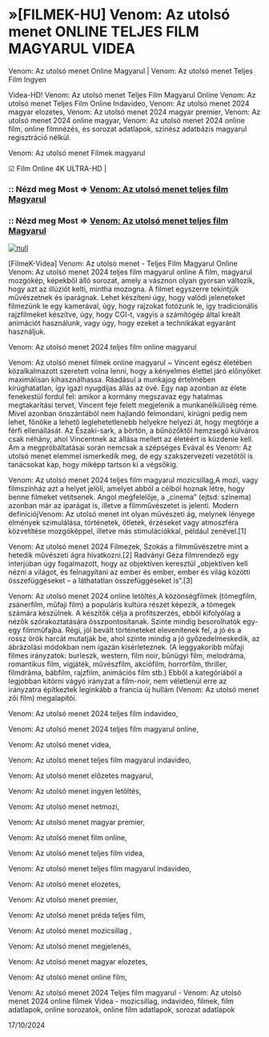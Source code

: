 # »[FILMEK-HU] Venom: Az utolsó menet  ONLINE TELJES FILM MAGYARUL VIDEA




Venom: Az utolsó menet  Online Magyarul | Venom: Az utolsó menet  Teljes Film Ingyen

Videa-HD! Venom: Az utolsó menet  Teljes Film Magyarul Online Venom: Az utolsó menet  Teljes Film Online Indavideo, Venom: Az utolsó menet  2024 magyar elozetes, Venom: Az utolsó menet  2024 magyar premier, Venom: Az utolsó menet  2024 online magyar, Venom: Az utolsó menet  2024 online film, online filmnézés, és sorozat adatlapok, színész adatbázis magyarul regisztráció nélkül.

Venom: Az utolsó menet  Filmek magyarul

☑ Film Online 4K ULTRA-HD |

### :: Nézd meg Most => [Venom: Az utolsó menet  teljes film Magyarul](https://t.co/CkgM8gK0ll)

### :: Nézd meg Most => [Venom: Az utolsó menet  teljes film Magyarul](https://t.co/CkgM8gK0ll)

[![null](https://static.wixstatic.com/media/855a25_043b5abeb4ae4d35ac003198e7fe56ed~mv2.gif)](https://t.co/CkgM8gK0ll)

[FilmeK-Videa] Venom: Az utolsó menet  - Teljes Film Magyarul Online Venom: Az utolsó menet  2024 teljes film magyarul online A film, magyarul mozgókép, képekből álló sorozat, amely a vásznon olyan gyorsan változik, hogy azt az illúziót kelti, mintha mozogna. A filmet egyszerre tekintjük művészetnek és iparágnak. Lehet készíteni úgy, hogy valódi jeleneteket filmezünk le egy kamerával, úgy, hogy rajzokat fotózunk le, így tradicionális rajzfilmeket készítve, úgy, hogy CGI-t, vagyis a számítógép által kreált animációt használunk, vagy úgy, hogy ezeket a technikákat egyaránt használjuk.

Venom: Az utolsó menet  2024 teljes film online magyarul

Venom: Az utolsó menet  filmek online magyarul ~ Vincent egész életében közalkalmazott szeretett volna lenni, hogy a kényelmes élettel járó előnyöket maximálisan kihasználhassa. Ráadásul a munkajog értelmében kirúghatatlan, így igazi nyugdíjas állás az övé. Egy nap azonban az élete fenekestül fordul fel: amikor a kormány megszavaz egy hatalmas megtakarítási tervet, Vincent feje felett megjelenik a munkanélküliség réme. Mivel azonban önszántából nem hajlandó felmondani, kirúgni pedig nem lehet, főnöke a lehető leglehetetlenebb helyekre helyezi át, hogy megtörje a férfi ellenállását. Az Északi-sark, a börtön, a bűnözőktől hemzsegő külváros csak néhány, ahol Vincentnek az állása mellett az életéért is küzdenie kell. Ám a megpróbáltatásai során nemcsak a szépséges Evával és Venom: Az utolsó menet elemmel ismerkedik meg, de egy szakszervezeti vezetőtől is tanácsokat kap, hogy miképp tartson ki a végsőkig.

Venom: Az utolsó menet  2024 teljes film magyarul mozicsillag,A mozi, vagy filmszínház azt a helyet jelöli, amelyet abból a célból hoznak létre, hogy benne filmeket vetítsenek. Angol megfelelője, a „cinema” (ejtsd: szinema) azonban már az iparágat is, illetve a filmművészetet is jelenti. Modern definíciójVenom: Az utolsó menet int olyan művészeti ág, melynek lényege élmények szimulálása, történetek, ötletek, érzéseket vagy atmoszféra közvetítése mozgóképpel, illetve más stimulációkkal, például zenével.[1]

Venom: Az utolsó menet  2024 Filmezek, Szokás a filmművészetre mint a hetedik művészeti ágra hivatkozni.[2] Radványi Géza filmrendező egy interjúban úgy fogalmazott, hogy az objektíven keresztül „objektíven kell nézni a világot, és felnagyítani az ember és ember, ember és világ közötti összefüggéseket – a láthatatlan összefüggéseket is”.[3]

Venom: Az utolsó menet  2024 online letöltés,A közönségfilmek (tömegfilm, zsánerfilm, műfaji film) a populáris kultúra részét képezik, a tömegek számára készülnek. A készítők célja a profitszerzés, ebből kifolyólag a nézők szórakoztatására összpontosítanak. Szinte mindig besorolhatók egy-egy filmműfajba. Régi, jól bevált történeteket elevenítenek fel, a jó és a rossz örök harcát mutatják be, ahol szinte mindig a jó győzedelmeskedik, az ábrázolási módokban nem igazán kísérleteznek. (A leggyakoribb műfaji filmes irányzatok: burleszk, western, film noir, bűnügyi film, melodráma, romantikus film, vígjáték, művészfilm, akciófilm, horrorfilm, thriller, filmdráma, bábfilm, rajzfilm, animációs film stb.) Ebből a kategóriából a legjobban kitörni vágyó irányzat a film-noir, nem véletlenül erre az irányzatra építkeztek leginkább a francia új hullám (Venom: Az utolsó menet zői film) megalapítói.

Venom: Az utolsó menet  2024 teljes film indavideo,

Venom: Az utolsó menet  2024 teljes film magyarul online,

Venom: Az utolsó menet  videa,

Venom: Az utolsó menet  teljes film magyarul indavideo,

Venom: Az utolsó menet  előzetes magyarul,

Venom: Az utolsó menet  ingyen letöltés,

Venom: Az utolsó menet  netmozi,

Venom: Az utolsó menet  magyar premier,

Venom: Az utolsó menet  film online,

Venom: Az utolsó menet  teljes film videa,

Venom: Az utolsó menet  teljes film magyarul indavideo,

Venom: Az utolsó menet  elozetes,

Venom: Az utolsó menet  premier,

Venom: Az utolsó menet  préda teljes film,

Venom: Az utolsó menet  mozicsillag ,

Venom: Az utolsó menet  megjelenés,

Venom: Az utolsó menet  magyar elozetes,

Venom: Az utolsó menet  online film,

Venom: Az utolsó menet  2024 Teljes film magyarul - Venom: Az utolsó menet  2024 online filmek Videa - mozicsillag, indavideo, filmek, film adatlapok, online sorozatok, online film adatlapok, sorozat adatlapok

17/10/2024
